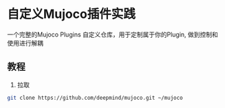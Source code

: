 # 自定义Mujoco插件实践
一个完整的Mujoco Plugins 自定义仓库，用于定制属于你的Plugin, 做到控制和使用进行解耦



## 教程
1. 拉取
```bash
git clone https://github.com/deepmind/mujoco.git ~/mujoco
```
